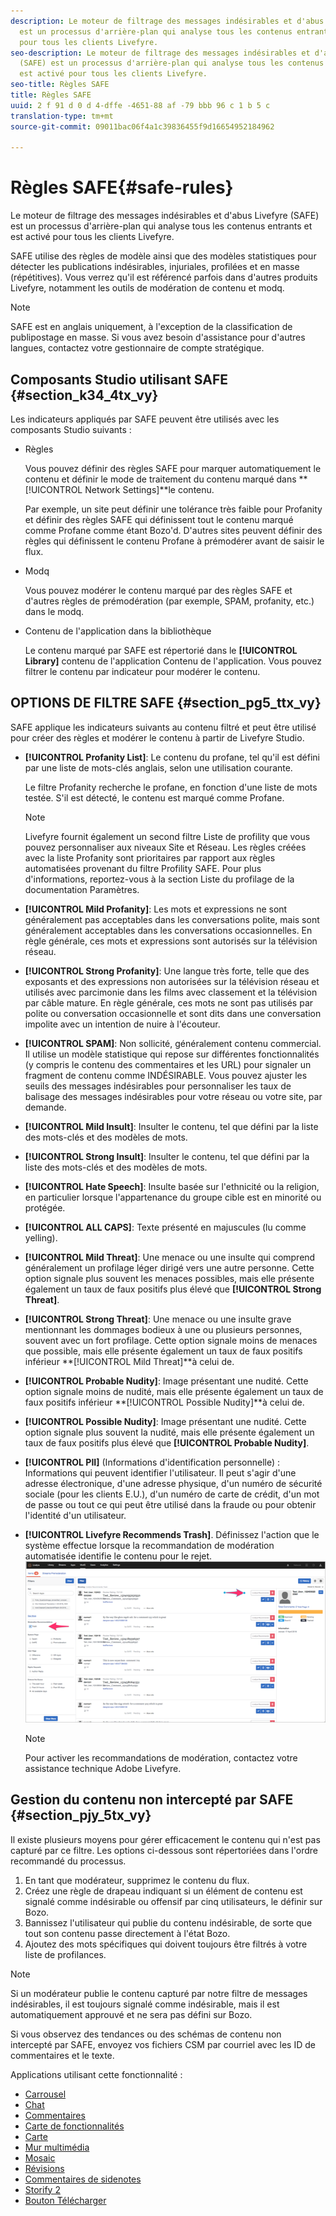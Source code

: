 ```yaml
---
description: Le moteur de filtrage des messages indésirables et d'abus Livefyre (SAFE)
  est un processus d'arrière-plan qui analyse tous les contenus entrants et est activé
  pour tous les clients Livefyre.
seo-description: Le moteur de filtrage des messages indésirables et d'abus Livefyre
  (SAFE) est un processus d'arrière-plan qui analyse tous les contenus entrants et
  est activé pour tous les clients Livefyre.
seo-title: Règles SAFE
title: Règles SAFE
uuid: 2 f 91 d 0 d 4-dffe -4651-88 af -79 bbb 96 c 1 b 5 c
translation-type: tm+mt
source-git-commit: 09011bac06f4a1c39836455f9d16654952184962

---
```



# Règles SAFE{#safe-rules}

Le moteur de filtrage des messages indésirables et d'abus Livefyre (SAFE) est un processus d'arrière-plan qui analyse tous les contenus entrants et est activé pour tous les clients Livefyre.



SAFE utilise des règles de modèle ainsi que des modèles statistiques pour détecter les publications indésirables, injuriales, profilées et en masse (répétitives). Vous verrez qu'il est référencé parfois dans d'autres produits Livefyre, notamment les outils de modération de contenu et modq.

>[!NOTE]
>
>SAFE est en anglais uniquement, à l'exception de la classification de publipostage en masse. Si vous avez besoin d'assistance pour d'autres langues, contactez votre gestionnaire de compte stratégique.

## Composants Studio utilisant SAFE {#section_k34_4tx_vy}

Les indicateurs appliqués par SAFE peuvent être utilisés avec les composants Studio suivants :

* Règles

   Vous pouvez définir des règles SAFE pour marquer automatiquement le contenu et définir le mode de traitement du contenu marqué dans **[!UICONTROL Network Settings]**le contenu.

   Par exemple, un site peut définir une tolérance très faible pour Profanity et définir des règles SAFE qui définissent tout le contenu marqué comme Profane comme étant Bozo'd. D'autres sites peuvent définir des règles qui définissent le contenu Profane à prémodérer avant de saisir le flux.

* Modq

   Vous pouvez modérer le contenu marqué par des règles SAFE et d'autres règles de prémodération (par exemple, SPAM, profanity, etc.) dans le modq.

* Contenu de l'application dans la bibliothèque

   Le contenu marqué par SAFE est répertorié dans le **[!UICONTROL Library]** contenu de l'application Contenu de l'application. Vous pouvez filtrer le contenu par indicateur pour modérer le contenu.

## OPTIONS DE FILTRE SAFE {#section_pg5_ttx_vy}

SAFE applique les indicateurs suivants au contenu filtré et peut être utilisé pour créer des règles et modérer le contenu à partir de Livefyre Studio.

* **[!UICONTROL Profanity List]**: Le contenu du profane, tel qu'il est défini par une liste de mots-clés anglais, selon une utilisation courante.

   Le filtre Profanity recherche le profane, en fonction d'une liste de mots testée. S'il est détecté, le contenu est marqué comme Profane.

   >[!NOTE]
   >
   >Livefyre fournit également un second filtre Liste de profility que vous pouvez personnaliser aux niveaux Site et Réseau. Les règles créées avec la liste Profanity sont prioritaires par rapport aux règles automatisées provenant du filtre Profility SAFE. Pour plus d'informations, reportez-vous à la section Liste du profilage de la documentation Paramètres.

* **[!UICONTROL Mild Profanity]**: Les mots et expressions ne sont généralement pas acceptables dans les conversations polite, mais sont généralement acceptables dans les conversations occasionnelles. En règle générale, ces mots et expressions sont autorisés sur la télévision réseau.
* **[!UICONTROL Strong Profanity]**: Une langue très forte, telle que des exposants et des expressions non autorisées sur la télévision réseau et utilisés avec parcimonie dans les films avec classement et la télévision par câble mature. En règle générale, ces mots ne sont pas utilisés par polite ou conversation occasionnelle et sont dits dans une conversation impolite avec un intention de nuire à l'écouteur.
* **[!UICONTROL SPAM]**: Non sollicité, généralement contenu commercial. Il utilise un modèle statistique qui repose sur différentes fonctionnalités (y compris le contenu des commentaires et les URL) pour signaler un fragment de contenu comme INDÉSIRABLE. Vous pouvez ajuster les seuils des messages indésirables pour personnaliser les taux de balisage des messages indésirables pour votre réseau ou votre site, par demande.
* **[!UICONTROL Mild Insult]**: Insulter le contenu, tel que défini par la liste des mots-clés et des modèles de mots.
* **[!UICONTROL Strong Insult]**: Insulter le contenu, tel que défini par la liste des mots-clés et des modèles de mots.
* **[!UICONTROL Hate Speech]**: Insulte basée sur l'ethnicité ou la religion, en particulier lorsque l'appartenance du groupe cible est en minorité ou protégée.
* **[!UICONTROL ALL CAPS]**: Texte présenté en majuscules (lu comme yelling).
* **[!UICONTROL Mild Threat]**: Une menace ou une insulte qui comprend généralement un profilage léger dirigé vers une autre personne. Cette option signale plus souvent les menaces possibles, mais elle présente également un taux de faux positifs plus élevé que **[!UICONTROL Strong Threat]**.

* **[!UICONTROL Strong Threat]**: Une menace ou une insulte grave mentionnant les dommages bodieux à une ou plusieurs personnes, souvent avec un fort profilage. Cette option signale moins de menaces que possible, mais elle présente également un taux de faux positifs inférieur **[!UICONTROL Mild Threat]**à celui de.

* **[!UICONTROL Probable Nudity]**: Image présentant une nudité. Cette option signale moins de nudité, mais elle présente également un taux de faux positifs inférieur **[!UICONTROL Possible Nudity]**à celui de.

* **[!UICONTROL Possible Nudity]**: Image présentant une nudité. Cette option signale plus souvent la nudité, mais elle présente également un taux de faux positifs plus élevé que **[!UICONTROL Probable Nudity]**.

* **[!UICONTROL PII]** (Informations d'identification personnelle) : Informations qui peuvent identifier l'utilisateur. Il peut s'agir d'une adresse électronique, d'une adresse physique, d'un numéro de sécurité sociale (pour les clients E.U.), d'un numéro de carte de crédit, d'un mot de passe ou tout ce qui peut être utilisé dans la fraude ou pour obtenir l'identité d'un utilisateur.
* **[!UICONTROL Livefyre Recommends Trash]**. Définissez l'action que le système effectue lorsque la recommandation de modération automatisée identifie le contenu pour le rejet. ![](assets/mod_reco1.png)

   >[!NOTE]
   >
   >Pour activer les recommandations de modération, contactez votre assistance technique Adobe Livefyre.

## Gestion du contenu non intercepté par SAFE {#section_pjy_5tx_vy}

Il existe plusieurs moyens pour gérer efficacement le contenu qui n'est pas capturé par ce filtre. Les options ci-dessous sont répertoriées dans l'ordre recommandé du processus.

1. En tant que modérateur, supprimez le contenu du flux.
1. Créez une règle de drapeau indiquant si un élément de contenu est signalé comme indésirable ou offensif par cinq utilisateurs, le définir sur Bozo.
1. Bannissez l'utilisateur qui publie du contenu indésirable, de sorte que tout son contenu passe directement à l'état Bozo.
1. Ajoutez des mots spécifiques qui doivent toujours être filtrés à votre liste de profilances.

>[!NOTE]
>
>Si un modérateur publie le contenu capturé par notre filtre de messages indésirables, il est toujours signalé comme indésirable, mais il est automatiquement approuvé et ne sera pas défini sur Bozo.

Si vous observez des tendances ou des schémas de contenu non intercepté par SAFE, envoyez vos fichiers CSM par courriel avec les ID de commentaires et le texte.



Applications utilisant cette fonctionnalité :

* [Carrousel](/help/using/c-about-apps/c-carousel-app/c-carousel-app.md#c_carousel_app)
* [Chat](/help/using/c-about-apps/c-chat-app/c-chat-app.md#c_chat_app)
* [Commentaires](/help/using/c-about-apps/c-comments/c-comments.md)
* [Carte de fonctionnalités](/help/using/c-about-apps/c-feature-card-app/c-feature-card-app.md#c_feature_card_app)
* [Carte](/help/using/c-about-apps/c-map-app/c-map-app.md#c_map_app)
* [Mur multimédia](/help/using/c-about-apps/c-media-wall-app/c-media-wall-app.md#c_media_wall_app)
* [Mosaic](/help/using/c-about-apps/c-mosaic-app/c-mosaic-app.md#c_mosaic_app)
* [Révisions](/help/using/c-about-apps/c-reviews-app/c-reviews-app.md#c_reviews_app)
* [Commentaires de sidenotes](/help/using/c-about-apps/c-sidenotes-app/c-sidenotes-app.md#c_sidenotes_app)
* [Storify 2](/help/using/c-about-apps/c-storify2/c-storify2.md#c_storify2)
* [Bouton Télécharger](/help/using/c-about-apps/c-upload-button-app/c-upload-button-app.md#c_upload_button_app)

